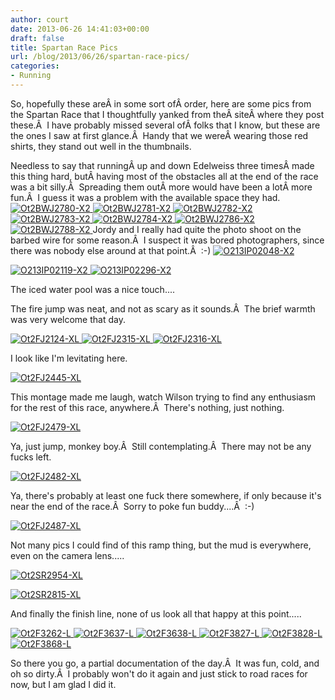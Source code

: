 ```yaml
---
author: court
date: 2013-06-26 14:41:03+00:00
draft: false
title: Spartan Race Pics
url: /blog/2013/06/26/spartan-race-pics/
categories:
- Running
---
```


So, hopefully these areÂ in some sort ofÂ order, here are some pics from the Spartan Race that I thoughtfully yanked from theÂ siteÂ where they post these.Â  I have probably missed several ofÂ folks that I know, but these are the ones I saw at first glance.Â  Handy that we wereÂ wearing those red shirts, they stand out well in the thumbnails.

Needless to say that runningÂ up and down Edelweiss three timesÂ made this thing hard, butÂ having most of the obstacles all at the end of the race was a bit silly.Â  Spreading them outÂ more would have been a lotÂ more fun.Â  I guess it was a problem with the available space they had.
[![Ot2BWJ2780-X2](http://www.vallentyne.com/blog/wp-content/uploads/2013/06/Ot2BWJ2780-X2-1024x682.jpg)
](http://www.vallentyne.com/blog/2013/06/26/spartan-race-pics/ot2bwj2780-x2/) [![Ot2BWJ2781-X2](http://www.vallentyne.com/blog/wp-content/uploads/2013/06/Ot2BWJ2781-X2-1024x682.jpg)
](http://www.vallentyne.com/blog/2013/06/26/spartan-race-pics/ot2bwj2781-x2/) [![Ot2BWJ2782-X2](http://www.vallentyne.com/blog/wp-content/uploads/2013/06/Ot2BWJ2782-X2-1024x682.jpg)
](http://www.vallentyne.com/blog/2013/06/26/spartan-race-pics/ot2bwj2782-x2/) [![Ot2BWJ2783-X2](http://www.vallentyne.com/blog/wp-content/uploads/2013/06/Ot2BWJ2783-X2-1024x682.jpg)
](http://www.vallentyne.com/blog/2013/06/26/spartan-race-pics/ot2bwj2783-x2/) [![Ot2BWJ2784-X2](http://www.vallentyne.com/blog/wp-content/uploads/2013/06/Ot2BWJ2784-X2-1024x682.jpg)
](http://www.vallentyne.com/blog/2013/06/26/spartan-race-pics/ot2bwj2784-x2/) [![Ot2BWJ2786-X2](http://www.vallentyne.com/blog/wp-content/uploads/2013/06/Ot2BWJ2786-X2-1024x682.jpg)
](http://www.vallentyne.com/blog/2013/06/26/spartan-race-pics/ot2bwj2786-x2/) [![Ot2BWJ2788-X2](http://www.vallentyne.com/blog/wp-content/uploads/2013/06/Ot2BWJ2788-X2-1024x682.jpg)
](http://www.vallentyne.com/blog/2013/06/26/spartan-race-pics/ot2bwj2788-x2/)Jordy and I really had quite the photo shoot on the barbed wire for some reason.Â  I suspect it was bored photographers, since there was nobody else around at that point.Â  :-)
[![O213IP02048-X2](http://www.vallentyne.com/blog/wp-content/uploads/2013/06/O213IP02048-X2-1024x682.jpg)
](http://www.vallentyne.com/blog/2013/06/26/spartan-race-pics/o213ip02048-x2/)



[![O213IP02119-X2](http://www.vallentyne.com/blog/wp-content/uploads/2013/06/O213IP02119-X2-1024x682.jpg)
](http://www.vallentyne.com/blog/2013/06/26/spartan-race-pics/o213ip02119-x2/) [![O213IP02296-X2](http://www.vallentyne.com/blog/wp-content/uploads/2013/06/O213IP02296-X2-1024x682.jpg)
](http://www.vallentyne.com/blog/2013/06/26/spartan-race-pics/o213ip02296-x2/)

The iced water pool was a nice touch....

The fire jump was neat, and not as scary as it sounds.Â  The brief warmth was very welcome that day.

[![Ot2FJ2124-XL](http://www.vallentyne.com/blog/wp-content/uploads/2013/06/Ot2FJ2124-XL.jpg)
](http://www.vallentyne.com/blog/2013/06/26/spartan-race-pics/ot2fj2124-xl/) [![Ot2FJ2315-XL](http://www.vallentyne.com/blog/wp-content/uploads/2013/06/Ot2FJ2315-XL.jpg)
](http://www.vallentyne.com/blog/2013/06/26/spartan-race-pics/ot2fj2315-xl/) [![Ot2FJ2316-XL](http://www.vallentyne.com/blog/wp-content/uploads/2013/06/Ot2FJ2316-XL.jpg)
](http://www.vallentyne.com/blog/2013/06/26/spartan-race-pics/ot2fj2316-xl/)

I look like I'm levitating here.

[![Ot2FJ2445-XL](http://www.vallentyne.com/blog/wp-content/uploads/2013/06/Ot2FJ2445-XL.jpg)
](http://www.vallentyne.com/blog/2013/06/26/spartan-race-pics/ot2fj2445-xl/)

This montage made me laugh, watch Wilson trying to find any enthusiasm for the rest of this race, anywhere.Â  There's nothing, just nothing.

[![Ot2FJ2479-XL](http://www.vallentyne.com/blog/wp-content/uploads/2013/06/Ot2FJ2479-XL.jpg)
](http://www.vallentyne.com/blog/2013/06/26/spartan-race-pics/ot2fj2479-xl/)

Ya, just jump, monkey boy.Â  Still contemplating.Â  There may not be any fucks left.

[![Ot2FJ2482-XL](http://www.vallentyne.com/blog/wp-content/uploads/2013/06/Ot2FJ2482-XL.jpg)
](http://www.vallentyne.com/blog/2013/06/26/spartan-race-pics/ot2fj2482-xl/)

Ya, there's probably at least one fuck there somewhere, if only because it's near the end of the race.Â  Sorry to poke fun buddy....Â  :-)

[![Ot2FJ2487-XL](http://www.vallentyne.com/blog/wp-content/uploads/2013/06/Ot2FJ2487-XL.jpg)
](http://www.vallentyne.com/blog/2013/06/26/spartan-race-pics/ot2fj2487-xl/)

Not many pics I could find of this ramp thing, but the mud is everywhere, even on the camera lens.....

[![Ot2SR2954-XL](http://www.vallentyne.com/blog/wp-content/uploads/2013/06/Ot2SR2954-XL.jpg)
](http://www.vallentyne.com/blog/2013/06/26/spartan-race-pics/ot2sr2954-xl/)

[![Ot2SR2815-XL](http://www.vallentyne.com/blog/wp-content/uploads/2013/06/Ot2SR2815-XL.jpg)
](http://www.vallentyne.com/blog/2013/06/26/spartan-race-pics/ot2sr2815-xl/)

And finally the finish line, none of us look all that happy at this point.....

[![Ot2F3262-L](http://www.vallentyne.com/blog/wp-content/uploads/2013/06/Ot2F3262-L.jpg)
](http://www.vallentyne.com/blog/2013/06/26/spartan-race-pics/ot2f3262-l/) [![Ot2F3637-L](http://www.vallentyne.com/blog/wp-content/uploads/2013/06/Ot2F3637-L.jpg)
](http://www.vallentyne.com/blog/2013/06/26/spartan-race-pics/ot2f3637-l/) [![Ot2F3638-L](http://www.vallentyne.com/blog/wp-content/uploads/2013/06/Ot2F3638-L.jpg)
](http://www.vallentyne.com/blog/2013/06/26/spartan-race-pics/ot2f3638-l/) [![Ot2F3827-L](http://www.vallentyne.com/blog/wp-content/uploads/2013/06/Ot2F3827-L.jpg)
](http://www.vallentyne.com/blog/2013/06/26/spartan-race-pics/ot2f3827-l/) [![Ot2F3828-L](http://www.vallentyne.com/blog/wp-content/uploads/2013/06/Ot2F3828-L.jpg)
](http://www.vallentyne.com/blog/2013/06/26/spartan-race-pics/ot2f3828-l/) [![Ot2F3868-L](http://www.vallentyne.com/blog/wp-content/uploads/2013/06/Ot2F3868-L.jpg)
](http://www.vallentyne.com/blog/2013/06/26/spartan-race-pics/ot2f3868-l/)

So there you go, a partial documentation of the day.Â  It was fun, cold, and oh so dirty.Â  I probably won't do it again and just stick to road races for now, but I am glad I did it.
